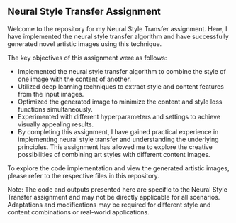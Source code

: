 ## Neural Style Transfer Assignment

Welcome to the repository for my Neural Style Transfer assignment. Here, I have implemented the neural style transfer algorithm and have successfully generated novel artistic images using this technique.

The key objectives of this assignment were as follows:
- Implemented the neural style transfer algorithm to combine the style of one image with the content of another.
- Utilized deep learning techniques to extract style and content features from the input images.
- Optimized the generated image to minimize the content and style loss functions simultaneously.
- Experimented with different hyperparameters and settings to achieve visually appealing results.
- By completing this assignment, I have gained practical experience in implementing neural style transfer and understanding the underlying principles. This assignment has allowed me to explore the creative possibilities of combining art styles with different content images.


To explore the code implementation and view the generated artistic images, please refer to the respective files in this repository.


Note: The code and outputs presented here are specific to the Neural Style Transfer assignment and may not be directly applicable for all scenarios. Adaptations and modifications may be required for different style and content combinations or real-world applications.










